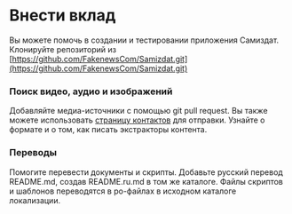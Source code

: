 # Внести вклад

Вы можете помочь в создании и тестировании приложения Самиздат. Клонируйте репозиторий из 
[https://github.com/FakenewsCom/Samizdat.git](https://github.com/FakenewsCom/Samizdat.git)

### Поиск видео, аудио и изображений

Добавляйте медиа-источники с помощью git pull request. Вы также можете использовать [страницу контактов](../contact/) для отправки. 
Узнайте о формате и о том, как писать экстракторы контента.

### Переводы

Помогите перевести документы и скрипты. Добавьте русский перевод README.md, создав README.ru.md в том же
каталоге. Файлы скриптов и шаблонов переводятся в po-файлах в исходном каталоге локализации.